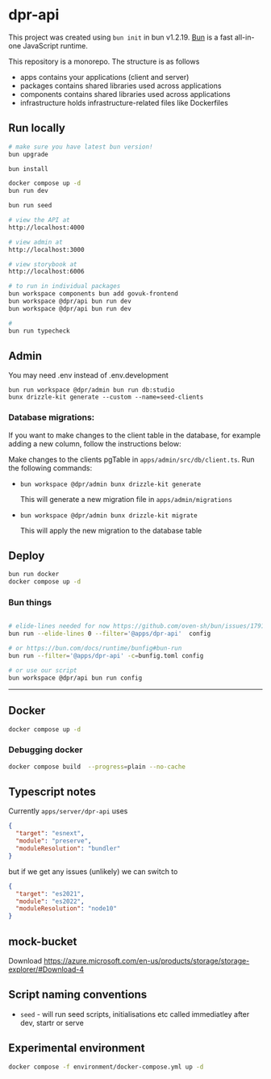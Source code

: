 # dpr-api

This project was created using `bun init` in bun v1.2.19. [Bun](https://bun.com) is a fast all-in-one JavaScript runtime.

This repository is a monorepo. The structure is as follows

- apps contains your applications (client and server)
- packages contains shared libraries used across applications
- components contains shared libraries used across applications
- infrastructure holds infrastructure-related files like Dockerfiles

## Run locally

```bash
# make sure you have latest bun version!
bun upgrade

bun install

docker compose up -d
bun run dev

bun run seed

# view the API at
http://localhost:4000

# view admin at
http://localhost:3000

# view storybook at
http://localhost:6006

# to run in individual packages
bun workspace components bun add govuk-frontend
bun workspace @dpr/api bun run dev
bun workspace @dpr/api bun run dev

#
bun run typecheck

```

## Admin

You may need .env instead of .env.development

```
bun run workspace @dpr/admin bun run db:studio
bunx drizzle-kit generate --custom --name=seed-clients

```

### Database migrations:

If you want to make changes to the client table in the database, for example adding a new column, follow the instructions below:

Make changes to the clients pgTable in `apps/admin/src/db/client.ts`. Run the following commands:

- `bun workspace @dpr/admin bunx drizzle-kit generate`

  This will generate a new migration file in `apps/admin/migrations`

- `bun workspace @dpr/admin bunx drizzle-kit migrate`

  This will apply the new migration to the database table

## Deploy

```bash
bun run docker
docker compose up -d
```

### Bun things

```bash

# elide-lines needed for now https://github.com/oven-sh/bun/issues/17918
bun run --elide-lines 0 --filter='@apps/dpr-api'  config

# or https://bun.com/docs/runtime/bunfig#bun-run
bun run --filter='@apps/dpr-api' -c=bunfig.toml config

# or use our script
bun workspace @dpr/api bun run config
```

---

## Docker

```bash
docker compose up -d
```

### Debugging docker

```bash
docker compose build  --progress=plain --no-cache
```

## Typescript notes

Currently `apps/server/dpr-api` uses

```json
{
  "target": "esnext",
  "module": "preserve",
  "moduleResolution": "bundler"
}
```

but if we get any issues (unlikely) we can switch to

```json
{
  "target": "es2021",
  "module": "es2022",
  "moduleResolution": "node10"
}
```

## mock-bucket

Download https://azure.microsoft.com/en-us/products/storage/storage-explorer/#Download-4

## Script naming conventions

- `seed` - will run seed scripts, initialisations etc called immediatley after dev, startr or serve

## Experimental environment

```sh
docker compose -f environment/docker-compose.yml up -d
```
